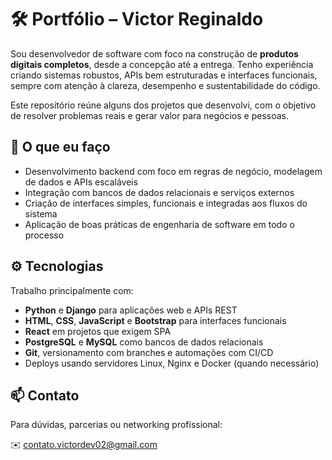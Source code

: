 # 🛠️ Portfólio – Victor Reginaldo

Sou desenvolvedor de software com foco na construção de **produtos digitais completos**, desde a concepção até a entrega. Tenho experiência criando sistemas robustos, APIs bem estruturadas e interfaces funcionais, sempre com atenção à clareza, desempenho e sustentabilidade do código.

Este repositório reúne alguns dos projetos que desenvolvi, com o objetivo de resolver problemas reais e gerar valor para negócios e pessoas.

## 🚀 O que eu faço

- Desenvolvimento backend com foco em regras de negócio, modelagem de dados e APIs escaláveis
- Integração com bancos de dados relacionais e serviços externos
- Criação de interfaces simples, funcionais e integradas aos fluxos do sistema
- Aplicação de boas práticas de engenharia de software em todo o processo

## ⚙️ Tecnologias

Trabalho principalmente com:

- **Python** e **Django** para aplicações web e APIs REST
- **HTML**, **CSS**, **JavaScript** e **Bootstrap** para interfaces funcionais
- **React** em projetos que exigem SPA
- **PostgreSQL** e **MySQL** como bancos de dados relacionais
- **Git**, versionamento com branches e automações com CI/CD
- Deploys usando servidores Linux, Nginx e Docker (quando necessário)

## 📫 Contato

Para dúvidas, parcerias ou networking profissional:

✉️ [contato.victordev02@gmail.com](mailto:contato.victordev02@gmail.com)
